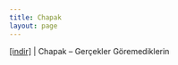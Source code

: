 ```yaml
---
title: Chapak
layout: page
---
```


<a href="https://cloud.mail.ru/public/192ce97d1c1f/Chapak%20-%20Gercekler%20Goremediklerin" target="_blank">[indir]</a> | Chapak &#8211; Gerçekler Göremediklerin